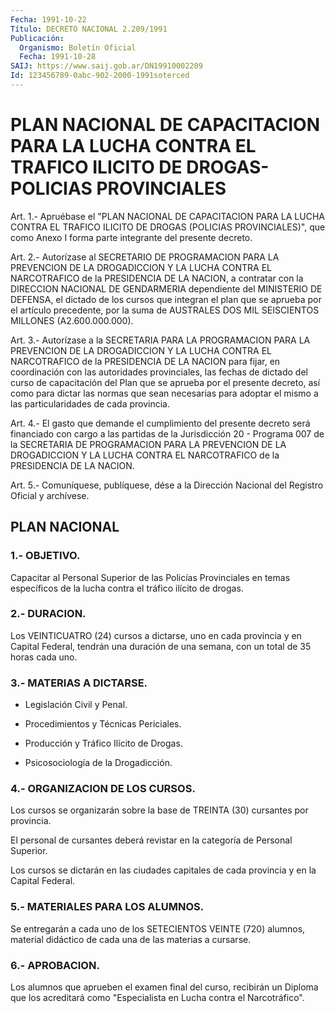 ```yaml
---
Fecha: 1991-10-22
Título: DECRETO NACIONAL 2.209/1991
Publicación:
  Organismo: Boletín Oficial
  Fecha: 1991-10-28
SAIJ: https://www.saij.gob.ar/DN19910002209
Id: 123456789-0abc-902-2000-1991soterced
---
```

# PLAN NACIONAL DE CAPACITACION PARA LA LUCHA CONTRA EL TRAFICO ILICITO DE DROGAS-POLICIAS PROVINCIALES

<a id="1"></a>
Art.  1.-  Apruébase el "PLAN NACIONAL DE CAPACITACION PARA LA LUCHA CONTRA EL TRAFICO ILICITO DE DROGAS (POLICIAS PROVINCIALES)",  que  como  Anexo  I  forma  parte  integrante  del presente decreto.

<a id="2"></a>
Art.  2.-  Autorízase  al  SECRETARIO  DE PROGRAMACION PARA LA PREVENCION DE LA DROGADICCION Y LA LUCHA CONTRA  EL NARCOTRAFICO de la PRESIDENCIA DE LA NACION, a contratar con la DIRECCION  NACIONAL DE  GENDARMERIA  dependiente  del MINISTERIO DE DEFENSA, el dictado de los cursos que integran el plan  que  se aprueba por el artículo precedente, por la suma de AUSTRALES DOS MIL  SEISCIENTOS  MILLONES (A2.600.000.000).

<a id="3"></a>
Art.  3.- Autorízase a la SECRETARIA PARA LA PROGRAMACION PARA LA PREVENCION  DE LA DROGADICCION Y LA LUCHA CONTRA EL NARCOTRAFICO de la PRESIDENCIA  DE LA NACION para fijar, en coordinación con las autoridades provinciales,  las  fechas  de  dictado  del  curso  de capacitación  del  Plan que se aprueba por el presente decreto, así como para dictar las  normas  que  sean  necesarias para adoptar el mismo a las particularidades de cada provincia.

<a id="4"></a>
Art.  4.-  El  gasto  que demande el cumplimiento del presente decreto será financiado con cargo a las partidas de la Jurisdicción 20 - Programa 007  de  la  SECRETARIA  DE PROGRAMACION PARA  LA  PREVENCION  DE  LA  DROGADICCION  Y  LA  LUCHA CONTRA  EL NARCOTRAFICO de la PRESIDENCIA DE LA NACION.

<a id="5"></a>
Art. 5.- Comuníquese, publíquese, dése a la Dirección Nacional del Registro Oficial y archívese.

## PLAN NACIONAL

### 1.- OBJETIVO.

<a id="1"></a>
Capacitar al Personal Superior de las Policías Provinciales en temas  específicos de la lucha contra el tráfico ilícito de drogas.

### 2.- DURACION.

<a id="2"></a>
Los VEINTICUATRO (24) cursos a dictarse, uno en cada provincia y en Capital  Federal,  tendrán  una duración de una semana, con un total de 35 horas cada uno.

### 3.- MATERIAS A DICTARSE.

<a id="3"></a>
- Legislación Civil y Penal.

- Procedimientos y Técnicas Periciales.

- Producción y Tráfico Ilícito de Drogas.

- Psicosociología de la Drogadicción.

### 4.- ORGANIZACION DE LOS CURSOS.

<a id="4"></a>
Los  cursos  se  organizarán  sobre  la  base  de TREINTA (30) cursantes por provincia.

El  personal  de  cursantes  deberá  revistar  en  la categoría  de Personal Superior.

Los cursos se dictarán en las ciudades capitales de  cada provincia y en la Capital Federal.

### 5.- MATERIALES PARA LOS ALUMNOS.

<a id="5"></a>
Se  entregarán  a  cada  uno  de  los SETECIENTOS VEINTE (720) alumnos,  material  didáctico  de  cada  una   de  las  materias  a cursarse.

### 6.- APROBACION.

<a id="6"></a>
Los  alumnos que aprueben el examen final del curso, recibirán un Diploma  que  los  acreditará como "Especialista en Lucha contra el Narcotráfico".